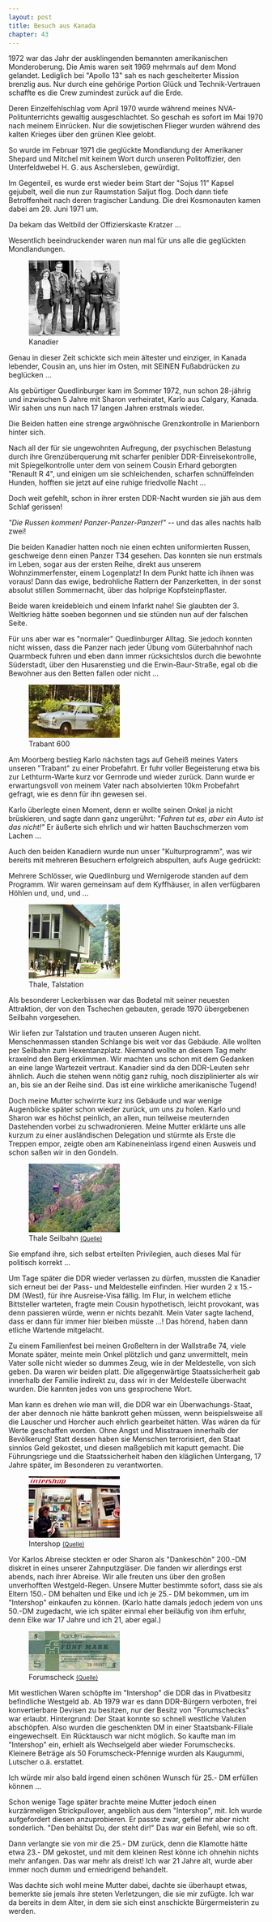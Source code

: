 ```yaml
---  
layout: post
title: Besuch aus Kanada
chapter: 43
---  
```




1972 war das Jahr der ausklingenden bemannten amerikanischen Monderoberung.
Die Amis waren seit 1969 mehrmals auf dem Mond gelandet. Lediglich bei "Apollo
13" sah es nach gescheiterter Mission brenzlig aus. Nur durch eine gehörige
Portion Glück und Technik-Vertrauen schaffte es die Crew zumindest zurück auf
die Erde.

Deren Einzelfehlschlag vom April 1970 wurde während meines
NVA-Politunterrichts gewaltig ausgeschlachtet. So geschah es sofort im Mai
1970 nach meinem Einrücken. Nur die sowjetischen Flieger wurden während des
kalten Krieges über den grünen Klee gelobt.

So wurde im Februar 1971 die geglückte Mondlandung der Amerikaner Shepard und
Mitchel mit keinem Wort durch unseren Politoffizier, den Unterfeldwebel H. G.
aus Aschersleben, gewürdigt.

Im Gegenteil, es wurde erst wieder beim Start der "Sojus 11" Kapsel gejubelt,
weil die nun zur Raumstation Saljut flog. Doch dann tiefe Betroffenheit nach
deren tragischer Landung. Die drei Kosmonauten kamen dabei am 29. Juni 1971
um.

Da bekam das Weltbild der Offizierskaste Kratzer …

Wesentlich beeindruckender waren nun mal für uns alle die geglückten
Mondlandungen.

<figure class="right"><a href="/bilder/160.jpg" title="Klicken f&uuml;r Grossansicht" rel="facebox"><img title="Kanadier" src="/bilder/thumb-160.png"></a><figcaption>Kanadier</figcaption></figure>
 Genau in dieser Zeit schickte sich mein ältester und einziger, in
Kanada lebender, Cousin an, uns hier im Osten, mit SEINEN Fußabdrücken zu
beglücken …

Als gebürtiger Quedlinburger kam im Sommer 1972, nun schon 28-jährig und
inzwischen 5 Jahre mit Sharon verheiratet, Karlo aus Calgary, Kanada. Wir
sahen uns nun nach 17 langen Jahren erstmals wieder.

Die Beiden hatten eine strenge argwöhnische Grenzkontrolle in Marienborn
hinter sich.

Nach all der für sie ungewohnten Aufregung, der psychischen Belastung durch
ihre Grenzüberquerung mit scharfer penibler DDR-Einreisekontrolle, mit
Spiegelkontrolle unter dem von seinem Cousin Erhard geborgten "Renault R 4",
und einigen um sie schleichenden, scharfen schnüffelnden Hunden, hofften sie
jetzt auf eine ruhige friedvolle Nacht …

Doch weit gefehlt, schon in ihrer ersten DDR-Nacht wurden sie jäh aus dem
Schlaf gerissen!

_"Die Russen kommen! Panzer-Panzer-Panzer!"_ -- und das alles nachts halb
zwei!

Die beiden Kanadier hatten noch nie einen echten uniformierten Russen,
geschweige denn einen Panzer T34 gesehen. Das konnten sie nun erstmals im
Leben, sogar aus der ersten Reihe, direkt aus unserem Wohnzimmerfenster, einem
Logenplatz! In dem Punkt hatte ich ihnen was voraus! Dann das ewige,
bedrohliche Rattern der Panzerketten, in der sonst absolut stillen
Sommernacht, über das holprige Kopfsteinpflaster.

Beide waren kreidebleich und einem Infarkt nahe! Sie glaubten der 3. Weltkrieg
hätte soeben begonnen und sie stünden nun auf der falschen Seite.

Für uns aber war es "normaler" Quedlinburger Alltag. Sie jedoch konnten nicht
wissen, dass die Panzer nach jeder Übung vom Güterbahnhof nach Quarmbeck
fuhren und eben dann immer rücksichtslos durch die bewohnte Süderstadt, über
den Husarenstieg und die Erwin-Baur-Straße, egal ob die Bewohner aus den
Betten fallen oder nicht …

<figure class="left"><a href="/bilder/161.jpg" title="Klicken f&uuml;r Grossansicht" rel="facebox"><img title="Trabant 600" src="/bilder/thumb-161.png"></a><figcaption>Trabant 600</figcaption></figure>
 Am Moorberg bestieg Karlo nächsten tags auf Geheiß meines Vaters
unseren "Trabant" zu einer Probefahrt. Er fuhr voller Begeisterung etwa bis
zur Lethturm-Warte kurz vor Gernrode und wieder zurück. Dann wurde er
erwartungsvoll von meinem Vater nach absolvierten 10km Probefahrt gefragt,
wie es denn für ihn gewesen sei.

Karlo überlegte einen Moment, denn er wollte seinen Onkel ja nicht brüskieren,
und sagte dann ganz ungerührt: _"Fahren tut es, aber ein Auto ist das nicht!"_
Er äußerte sich ehrlich und wir hatten Bauchschmerzen vom Lachen …

Auch den beiden Kanadiern wurde nun unser "Kulturprogramm", was wir bereits
mit mehreren Besuchern erfolgreich abspulten, aufs Auge gedrückt:

Mehrere Schlösser, wie Quedlinburg und Wernigerode standen auf dem Programm.
Wir waren gemeinsam auf dem Kyffhäuser, in allen verfügbaren Höhlen und, und,
und …

<figure class="right"><a href="/bilder/162.jpg" title="Klicken f&uuml;r Grossansicht" rel="facebox"><img title="Thale, Talstation" src="/bilder/thumb-162.png"></a><figcaption>Thale, Talstation</figcaption></figure>
Als besonderer Leckerbissen war das Bodetal mit seiner neuesten Attraktion,
der von den Tschechen gebauten, gerade 1970 übergebenen Seilbahn vorgesehen.

Wir liefen zur Talstation und trauten unseren Augen nicht. Menschenmassen
standen Schlange bis weit vor das Gebäude. Alle wollten per Seilbahn zum
Hexentanzplatz. Niemand wollte an diesem Tag mehr kraxelnd den Berg erklimmen.
Wir machten uns schon mit dem Gedanken an eine lange Wartezeit vertraut.
Kanadier sind da den DDR-Leuten sehr ähnlich. Auch die stehen wenn nötig ganz
ruhig, noch disziplinierter als wir an, bis sie an der Reihe sind. Das ist
eine wirkliche amerikanische Tugend!

Doch meine Mutter schwirrte kurz ins Gebäude und war wenige Augenblicke später
schon wieder zurück, um uns zu holen. Karlo und Sharon war es höchst peinlich,
an allen, nun teilweise meuternden Dastehenden vorbei zu schwadronieren. Meine
Mutter erklärte uns alle kurzum zu einer ausländischen Delegation und stürmte
als Erste die Treppen empor, zeigte oben am Kabineneinlass irgend einen
Ausweis und schon saßen wir in den Gondeln.

<figure class="left"><a href="/bilder/163.jpg" title="Klicken f&uuml;r Grossansicht" rel="facebox"><img title="Thale Seilbahn" src="/bilder/thumb-163.png"></a><figcaption>Thale Seilbahn <small><a href="http://de.wikipedia.org/w/index.php?title=Datei:Bodetalseilbahn_20_08_2006.jpg&amp;filetimestamp=20091012093453#file">(Quelle)</a></small></figcaption></figure>
Sie empfand ihre, sich selbst erteilten Privilegien, auch dieses Mal für
politisch korrekt …

Um Tage später die DDR wieder verlassen zu dürfen, mussten die Kanadier sich
erneut bei der Pass- und Meldestelle einfinden. Hier wurden 2 x 15.- DM
(West), für ihre Ausreise-Visa fällig. Im Flur, in welchem etliche Bittsteller
warteten, fragte mein Cousin hypothetisch, leicht provokant, was denn
passieren würde, wenn er nichts bezahlt. Mein Vater sagte lachend, dass er
dann für immer hier bleiben müsste …! Das hörend, haben dann etliche Wartende
mitgelacht.

Zu einem Familienfest bei meinen Großeltern in der Wallstraße 74, viele Monate
später, meinte mein Onkel plötzlich und ganz unvermittelt, mein Vater solle
nicht wieder so dummes Zeug, wie in der Meldestelle, von sich geben. Da waren
wir beiden platt. Die allgegenwärtige Staatssicherheit gab innerhalb der
Familie indirekt zu, dass wir in der Meldestelle überwacht wurden. Die kannten
jedes von uns gesprochene Wort.

Man kann es drehen wie man will, die DDR war ein Überwachungs-Staat, der aber
dennoch nie hätte bankrott gehen müssen, wenn beispielsweise all die Lauscher
und Horcher auch ehrlich gearbeitet hätten. Was wären da für Werte geschaffen
worden. Ohne Angst und Misstrauen innerhalb der Bevölkerung! Statt dessen
haben sie Menschen terrorisiert, den Staat sinnlos Geld gekostet, und diesen
maßgeblich mit kaputt gemacht. Die Führungsriege und die Staatssicherheit
haben den kläglichen Untergang, 17 Jahre später, im Besonderen zu
verantworten.

<figure class="right"><a href="/bilder/164.jpg" title="Klicken f&uuml;r Grossansicht" rel="facebox"><img title="Intershop" src="/bilder/thumb-164.png"></a><figcaption>Intershop <small><a href="http://de.wikipedia.org/w/index.php?title=Datei:Intershop.jpg&amp;filetimestamp=20100502044835#file">(Quelle)</a></small></figcaption></figure>
 Vor Karlos Abreise steckten er oder Sharon als "Dankeschön"
200.-DM diskret in eines unserer Zahnputzgläser. Die fanden wir allerdings
erst abends, nach ihrer Abreise. Wir alle freuten uns über den großen
unverhofften Westgeld-Regen. Unsere Mutter bestimmte sofort, dass sie als
Eltern 150.- DM behalten und Elke und ich je 25.- DM bekommen, um im
"Intershop" einkaufen zu können. (Karlo hatte damals jedoch jedem von uns
50.-DM zugedacht, wie ich später einmal eher beiläufig von ihm erfuhr, denn
Elke war 17 Jahre und ich 21, aber egal.)

<figure class="left"><a href="/bilder/165.jpg" title="Klicken f&uuml;r Grossansicht" rel="facebox"><img title="Forumscheck" src="/bilder/thumb-165.png"></a><figcaption>Forumscheck <small><a href="http://de.wikipedia.org/wiki/Datei:GermanyDemRepPFX3-5Mark-1979-donatedmjd_f.jpg#file">(Quelle)</a></small></figcaption></figure>
 Mit westlichen Waren schöpfte im "Intershop" die DDR das in
Pivatbesitz befindliche Westgeld ab. Ab 1979 war es dann DDR-Bürgern verboten,
frei konvertierbare Devisen zu besitzen, nur der Besitz von "Forumschecks" war
erlaubt. Hintergrund: Der Staat konnte so schnell westliche Valuten
abschöpfen. Also wurden die geschenkten DM in einer Staatsbank-Filiale
eingewechselt. Ein Rücktausch war nicht möglich. So kaufte man im "Intershop"
ein, erhielt als Wechselgeld aber wieder Forumschecks. Kleinere Beträge als 50
Forumscheck-Pfennige wurden als Kaugummi, Lutscher o.ä. erstattet.

Ich würde mir also bald irgend einen schönen Wunsch für 25.- DM erfüllen
können …

Schon wenige Tage später brachte meine Mutter jedoch einen kurzärmeligen
Strickpullover, angeblich aus dem "Intershop", mit. Ich wurde aufgefordert
diesen anzuprobieren. Er passte zwar, gefiel mir aber nicht sonderlich. "Den
behältst Du, der steht dir!" Das war ein Befehl, wie so oft.

Dann verlangte sie von mir die 25.- DM zurück, denn die Klamotte hätte etwa
23.- DM gekostet, und mit dem kleinen Rest könne ich ohnehin nichts mehr
anfangen. Das war mehr als dreist! Ich war 21 Jahre alt, wurde aber immer noch
dumm und erniedrigend behandelt.

Was dachte sich wohl meine Mutter dabei, dachte sie überhaupt etwas, bemerkte
sie jemals ihre steten Verletzungen, die sie mir zufügte. Ich war da bereits
in dem Alter, in dem sie sich einst anschickte Bürgermeisterin zu werden.

